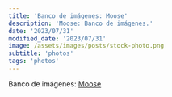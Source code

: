 ```yaml
---
title: 'Banco de imágenes: Moose'
description: 'Moose: Banco de imágenes.'
date: '2023/07/31'
modified_date: '2023/07/31'
image: /assets/images/posts/stock-photo.png
subtitle: 'photos'
tags: 'photos'
---
```


Banco de imágenes: [Moose](https://icons8.com/photos)
